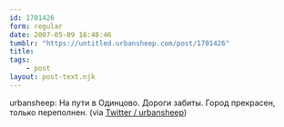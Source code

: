 ```yaml
---
id: 1701426
form: regular
date: 2007-05-09 16:48:46
tumblr: "https://untitled.urbansheep.com/post/1701426"
title:
tags:
    - post
layout: post-text.njk
---
```


<p>urbansheep: На пути в Одинцово. Дороги забиты. Город прекрасен, только переполнен. (via <a href="http://twitter.com/urbansheep/statuses/57184662">Twitter / urbansheep</a>)</p>

